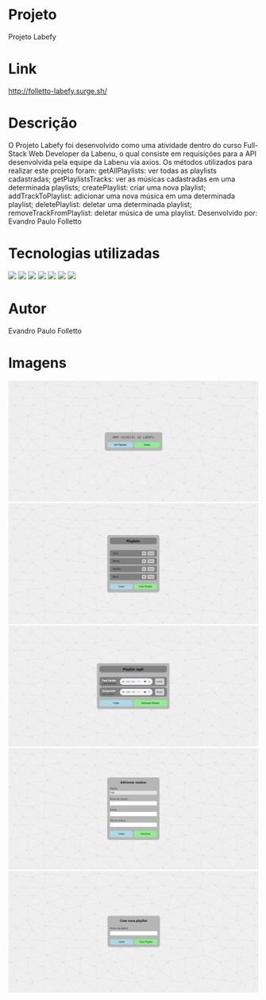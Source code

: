 # Projeto
Projeto Labefy

# Link
http://folletto-labefy.surge.sh/

# Descrição
O Projeto Labefy foi desenvolvido como uma atividade dentro do curso Full-Stack Web Developer da Labenu, o qual consiste em requisições para a API desenvolvida pela equipe da Labenu via axios.
Os métodos utilizados para realizar este projeto foram:
getAllPlaylists: ver todas as playlists cadastradas;
getPlaylistsTracks: ver as músicas cadastradas em uma determinada playlists;
createPlaylist: criar uma nova playlist;
addTrackToPlaylist: adicionar uma nova música em uma determinada playlist;
deletePlaylist: deletar uma determinada playlist;
removeTrackFromPlaylist: deletar música de uma playlist.
Desenvolvido por: Evandro Paulo Folletto

# Tecnologias utilizadas
<div>
<img src="https://img.shields.io/badge/Visual_Studio_Code-0078D4?style=for-the-badge&logo=visual%20studio%20code&logoColor=white">
<img src="https://img.shields.io/badge/JavaScript-F7DF1E?style=for-the-badge&logo=javascript&logoColor=black">
<img src="https://img.shields.io/badge/HTML5-E34F26?style=for-the-badge&logo=html5&logoColor=white">
<img src="https://img.shields.io/badge/CSS-239120?&style=for-the-badge&logo=css3&logoColor=white">
<img src="https://img.shields.io/badge/styled--components-DB7093?style=for-the-badge&logo=styled-components&logoColor=white">
<img src="https://img.shields.io/badge/React-20232A?style=for-the-badge&logo=react&logoColor=61DAFB">
<img src="https://img.shields.io/badge/GitHub-100000?style=for-the-badge&logo=github&logoColor=white">
</div>

# Autor
Evandro Paulo Folletto

# Imagens
<img src="./src/assets/img/Site_1.png"/>
<img src="./src/assets/img/Site_2.png"/>
<img src="./src/assets/img/Site_3.png"/>
<img src="./src/assets/img/Site_4.png"/>
<img src="./src/assets/img/Site_5.png"/>
